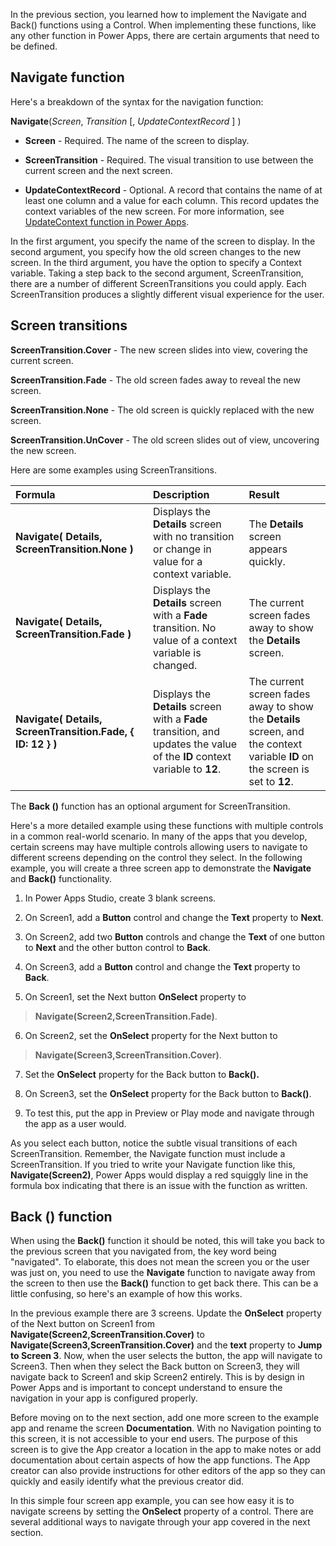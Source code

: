 In the previous section, you learned how to implement the Navigate and Back() functions using a Control. When implementing these functions, like any other function in Power Apps, there are certain arguments that need to be defined.

Navigate function
---------------------

Here's a breakdown of the syntax for the navigation function:

**Navigate**(*Screen*, *Transition* [, *UpdateContextRecord* ] )

-   **Screen** - Required. The name of the screen to display.

-   **ScreenTransition** - Required. The visual transition to use
    between the current screen and the next screen. 

-   **UpdateContextRecord** - Optional. A record that contains the
    name of at least one column and a value for each column. This record
    updates the context variables of the new screen. For more information, see
    [UpdateContext
    function in Power Apps](https://docs.microsoft.com/powerapps/maker/canvas-apps/functions/function-updatecontext).

In the first argument, you specify the name of the screen to display. In
the second argument, you specify how the old screen changes to the new
screen. In the third argument, you have the option to specify a Context
variable. Taking a step back to the second argument, ScreenTransition,
there are a number of different ScreenTransitions you could apply. Each
ScreenTransition produces a slightly different visual experience for the
user.

Screen transitions
------------------

 **ScreenTransition.Cover** - The new screen slides into view,
    covering the current screen.

**ScreenTransition.Fade** - The old screen fades away to reveal the
    new screen.

**ScreenTransition.None** - The old screen is quickly replaced with
    the new screen.

**ScreenTransition.UnCover** - The old screen slides out of view,
    uncovering the new screen.

Here are some examples using ScreenTransitions.


| **Formula**                     | **Description**                  | **Result**          |
| :------------------- | :------------------- |:----------------|
| **Navigate( Details, ScreenTransition.None )**   | Displays the **Details** screen with no transition or change in value for a context variable. | The **Details** screen appears quickly. |
|  **Navigate( Details, ScreenTransition.Fade )**                  | Displays the **Details** screen with a **Fade** transition. No value of a context variable is changed.                   | The current screen fades away to show the **Details** screen.            |
|  **Navigate( Details, ScreenTransition.Fade, { ID: 12 } )**                   | Displays the **Details** screen with a **Fade** transition, and updates the value of the **ID** context variable to **12**.                  | The current screen fades away to show the **Details** screen, and the context variable **ID** on the screen is set to **12**.            |
                                                                                                                                                               
                                            
The **Back ()** function has an optional argument
for ScreenTransition.

Here's a more detailed example using these functions with multiple
controls in a common real-world scenario. In many of the apps that you
develop, certain screens may have multiple controls allowing users to
navigate to different screens depending on the control they select. In
the following example, you will create a three screen app to
demonstrate the **Navigate** and **Back()** functionality.

1.  In Power Apps Studio, create 3 blank screens.

2.  On Screen1, add a **Button** control and change the **Text**
    property to **Next**.

3.  On Screen2, add two **Button** controls and change the **Text** of one
    button to **Next** and the other button control to **Back**.

4.  On Screen3, add a **Button** control and change the **Text**
    property to **Back**.

5.  On Screen1, set the Next button **OnSelect** property to

> **Navigate(Screen2,ScreenTransition.Fade)**.

6.  On Screen2, set the **OnSelect** property for the Next button to

> **Navigate(Screen3,ScreenTransition.Cover)**.

7.  Set the **OnSelect** property for the Back button to **Back().**

8.  On Screen3, set the **OnSelect** property for the Back button to
    **Back()**.

9.  To test this, put the app in Preview or Play mode and navigate
    through the app as a user would.

As you select each button, notice the subtle visual transitions of each
ScreenTransition. Remember, the Navigate function must include a
ScreenTransition. If you tried to write your Navigate function like
this, **Navigate(Screen2)**, Power Apps would display a red squiggly line
in the formula box indicating that there is an issue with the function as
written.

Back () function
--------------------

When using the **Back()** function it should be noted, this will take
you back to the previous screen that you navigated from, the key word being
"navigated". To elaborate, this does not mean the screen you or the user
was just on, you need to use the **Navigate** function to navigate
away from the screen to then use the **Back()** function to get back
there. This can be a little confusing, so here's an example of how this works. 

In the previous example there are 3 screens. Update the **OnSelect**
property of the Next button on Screen1 from
**Navigate(Screen2,ScreenTransition.Cover)** to
**Navigate(Screen3,ScreenTransition.Cover)** and the **text** property
to **Jump to Screen 3**. Now, when the user selects the button, the app
will navigate to Screen3. Then when they select the Back button on
Screen3, they will navigate back to Screen1 and skip Screen2 entirely.
This is by design in Power Apps and is important to concept understand to ensure
the navigation in your app is configured properly.

Before moving on to the next section, add one more screen to the example
app and rename the screen **Documentation**. With no Navigation pointing to this screen, it is not accessible to your end users. The purpose of this screen is to give the App creator a location in the app to make notes or add documentation about certain aspects of how the app functions. The App creator can also provide instructions for other editors of the app so they can quickly and easily identify what the previous creator did.

In this simple four screen app example, you can see how easy it is to
navigate screens by setting the **OnSelect** property of a control.
There are several additional ways to navigate through your app covered
in the next section.
